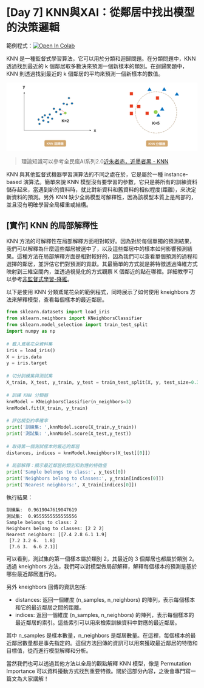 # [Day 7] KNN與XAI：從鄰居中找出模型的決策邏輯

範例程式：[![Open In Colab](https://colab.research.google.com/assets/colab-badge.svg)](https://colab.research.google.com/github/andy6804tw/crazyai-xai/blob/main/code/07.KNN與XAI：從鄰居中找出模型的決策邏輯.ipynb)

KNN 是一種監督式學習算法，它可以用於分類和迴歸問題。在分類問題中，KNN 透過找到最近的 k 個鄰居取多數決來預測一個新樣本的類別。在迴歸問題中，KNN 則透過找到最近的 k 個鄰居的平均來預測一個新樣本的數值。

![](./image/img7-1.png)

> 理論知識可以參考全民瘋AI系列2.0[近朱者赤，近墨者黑 - KNN](https://ithelp.ithome.com.tw/articles/10269826)

KNN 與其他監督式機器學習演算法的不同之處在於，它是屬於一種 instance-based 演算法。簡單來說 KNN 模型沒有要學習的參數，它只是將所有的訓練資料儲存起來，當遇到新的資料時，就比對新資料和舊資料的相似程度(距離)，來決定新資料的預測。另外 KNN 缺少全局模型可解釋性，因為該模型本質上是局部的，並且沒有明確學習全局權重或結構。

## [實作] KNN 的局部解釋性
KNN 方法的可解釋性在局部解釋方面相對較好。因為對於每個單獨的預測結果，我們可以解釋為什麼這些鄰居被選中了，以及這些鄰居中的樣本如何影響預測結果。這種方法在局部解釋方面是相對較好的，因為我們可以查看單個預測的過程和選擇的鄰居，並評估它們對預測的貢獻。其最簡單的方式就是將特徵透過降維方式映射到三維空間內，並透過視覺化的方式觀察 K 個鄰近的點在哪裡。詳細教學可以參考[非監督式學習-降維](https://ithelp.ithome.com.tw/articles/10267685)。

以下是使用 KNN 分類鳶尾花朵的範例程式，同時展示了如何使用 kneighbors 方法來解釋模型，查看每個樣本的最近鄰居。

```py
from sklearn.datasets import load_iris
from sklearn.neighbors import KNeighborsClassifier
from sklearn.model_selection import train_test_split
import numpy as np

# 載入鳶尾花朵資料集
iris = load_iris()
X = iris.data
y = iris.target

# 切分訓練集與測試集
X_train, X_test, y_train, y_test = train_test_split(X, y, test_size=0.3, random_state=42, stratify=y)

# 訓練 KNN 分類器
knnModel = KNeighborsClassifier(n_neighbors=3)
knnModel.fit(X_train, y_train)

# 評估模型的準確率
print('訓練集: ',knnModel.score(X_train,y_train))
print('測試集: ',knnModel.score(X_test,y_test))

# 取得第一個測試樣本的最近的鄰居
distances, indices = knnModel.kneighbors(X_test[[0]])

# 局部解釋：顯示最近鄰居的類別和對應的特徵值
print('Sample belongs to class:', y_test[0])
print('Neighbors belong to classes:', y_train[indices[0]])
print('Nearest neighbors:', X_train[indices[0]])
```

執行結果：
```
訓練集:  0.9619047619047619
測試集:  0.9555555555555556
Sample belongs to class: 2
Neighbors belong to classes: [2 2 2]
Nearest neighbors: [[7.4 2.8 6.1 1.9]
 [7.2 3.2 6.  1.8]
 [7.6 3.  6.6 2.1]]
```

可以看到，測試集的第一個樣本屬於類別 2，其最近的 3 個鄰居也都屬於類別 2。透過 kneighbors 方法，我們可以對模型做局部解釋，解釋每個樣本的預測是基於哪些最近鄰居進行的。

另外 kneighbors 回傳的資訊包括:

- distances: 返回一個維度 (n_samples, n_neighbors) 的陣列，表示每個樣本和它的最近鄰居之間的距離。
- indices: 返回一個維度 (n_samples, n_neighbors) 的陣列，表示每個樣本的最近鄰居的索引。這些索引可以用來檢索訓練資料中對應的最近鄰居。

其中 n_samples 是樣本數量，n_neighbors 是鄰居數量。在這裡，每個樣本的最近鄰居數量都是事先指定的。這個方法回傳的資訊可以用來獲取最近鄰居的特徵和目標值，從而進行模型解釋和分析。

當然我們也可以透過其他方法以全局的觀點解釋 KNN 模型，像是 Permutation Importance 可以資料擾動方式找到重要特徵。關於這部分內容，之後會專門寫一篇文為大家講解！